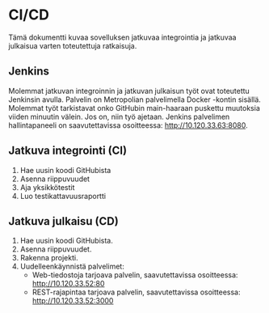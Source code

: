 # CI/CD
Tämä dokumentti kuvaa sovelluksen jatkuvaa integrointia ja jatkuvaa julkaisua varten toteutettuja ratkaisuja.

## Jenkins
Molemmat jatkuvan integroinnin ja jatkuvan julkaisun työt ovat toteutettu Jenkinsin avulla. Palvelin on Metropolian palvelimella Docker -kontin sisällä. Molemmat työt tarkistavat onko GitHubin main-haaraan puskettu muutoksia viiden minuutin välein. Jos on, niin työ ajetaan. Jenkins palvelimen hallintapaneeli on saavutettavissa osoitteessa: http://10.120.33.63:8080.

## Jatkuva integrointi (CI)
1. Hae uusin koodi GitHubista
2. Asenna riippuvuudet
3. Aja yksikkötestit
4. Luo testikattavuusraportti

## Jatkuva julkaisu (CD)
1. Hae uusin koodi GitHubista.
2. Asenna riippuvuudet.
3. Rakenna projekti.
4. Uudelleenkäynnistä palvelimet:
   * Web-tiedostoja tarjoava palvelin, saavutettavissa osoitteessa: http://10.120.33.52:80
   * REST-rajapintaa tarjoava palvelin, saavutettavissa osoitteessa: http://10.120.33.52:3000
